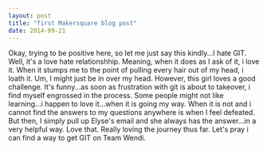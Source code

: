 ```yaml
---
layout: post
title: "first Makersquare blog post"
date: 2014-09-21
---
```


Okay, trying to be positive here, so let me just say this kindly...I hate GIT. Well, it's a love hate relationshhip. Meaning, when it does as I ask of it, i love it. When it stumps me to the point of pulling every hair out of my head, i loath it. Um, I might just be in over my head.
However, this girl loves a good challenge. It's funny...as soon as frustration with git is about to takeover, i find myself engrossed in the process. Some people might not like learning...i happen to love it...when it is going my way. When it is not and i cannot find the answers to my questions anywhere is when I feel defeated. But then, I simply pull up Elyse's email and she always has the answer...in a very helpful way. Love that. Really loving the journey thus far. Let's pray i can find a way to get GIT on Team Wendi.